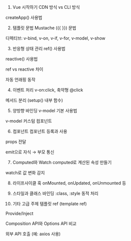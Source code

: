 1. Vue 시작하기
CDN 방식 vs CLI 방식

createApp() 사용법

2. 템플릿 문법
Mustache ({{ }}) 문법

디렉티브: v-bind, v-on, v-if, v-for, v-model, v-show

3. 반응형 상태 관리
ref() 사용법

reactive() 사용법

ref vs reactive 차이

자동 언래핑 동작

4. 이벤트 처리
v-on:click, 축약형 @click

메서드 분리 (setup() 내부 함수)

5. 양방향 바인딩
v-model 기본 사용법

v-model 커스텀 컴포넌트

6. 컴포넌트
컴포넌트 등록과 사용

props 전달

emit으로 자식 → 부모 통신

7. Computed와 Watch
computed로 계산된 속성 만들기

watch로 값 변화 감지

8. 라이프사이클 훅
onMounted, onUpdated, onUnmounted 등

9. 스타일과 클래스 바인딩
:class, :style 동적 처리

10. 기타 고급 주제
템플릿 ref (template ref)

Provide/Inject

Composition API와 Options API 비교

외부 API 호출 (예: axios 사용)